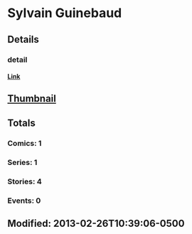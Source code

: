 # Sylvain  Guinebaud 
## Details
### detail
#### [Link](http://marvel.com/comics/creators/10393/sylvain_guinebaud?utm_campaign=apiRef&utm_source=225578a89fc76f3d20fbffda5d17a88d)
## [Thumbnail](http://i.annihil.us/u/prod/marvel/i/mg/2/20/4bac56efe2d5a.jpg)
## Totals
### Comics: 1
### Series: 1
### Stories: 4
### Events: 0
## Modified: 2013-02-26T10:39:06-0500